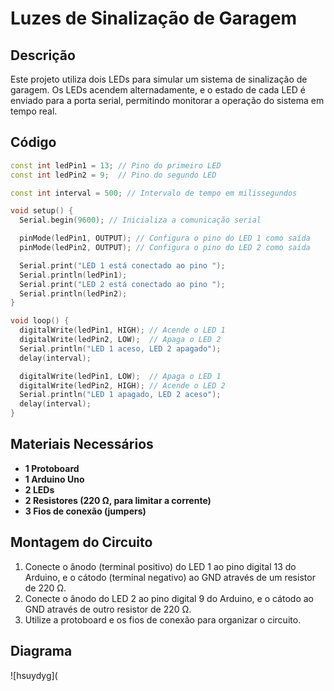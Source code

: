 # Luzes de Sinalização de Garagem

## Descrição
Este projeto utiliza dois LEDs para simular um sistema de sinalização de garagem. Os LEDs acendem alternadamente, e o estado de cada LED é enviado para a porta serial, permitindo monitorar a operação do sistema em tempo real.

## Código
```cpp
const int ledPin1 = 13; // Pino do primeiro LED
const int ledPin2 = 9;  // Pino do segundo LED

const int interval = 500; // Intervalo de tempo em milissegundos

void setup() {
  Serial.begin(9600); // Inicializa a comunicação serial

  pinMode(ledPin1, OUTPUT); // Configura o pino do LED 1 como saída
  pinMode(ledPin2, OUTPUT); // Configura o pino do LED 2 como saída

  Serial.print("LED 1 está conectado ao pino ");
  Serial.println(ledPin1);
  Serial.print("LED 2 está conectado ao pino ");
  Serial.println(ledPin2);
}

void loop() {
  digitalWrite(ledPin1, HIGH); // Acende o LED 1
  digitalWrite(ledPin2, LOW);  // Apaga o LED 2
  Serial.println("LED 1 aceso, LED 2 apagado");
  delay(interval);

  digitalWrite(ledPin1, LOW);  // Apaga o LED 1
  digitalWrite(ledPin2, HIGH); // Acende o LED 2
  Serial.println("LED 1 apagado, LED 2 aceso");
  delay(interval);
}
```

## Materiais Necessários
- **1 Protoboard**
- **1 Arduino Uno**
- **2 LEDs**
- **2 Resistores (220 Ω, para limitar a corrente)**
- **3 Fios de conexão (jumpers)**

## Montagem do Circuito
1. Conecte o ânodo (terminal positivo) do LED 1 ao pino digital 13 do Arduino, e o cátodo (terminal negativo) ao GND através de um resistor de 220 Ω.
2. Conecte o ânodo do LED 2 ao pino digital 9 do Arduino, e o cátodo ao GND através de outro resistor de 220 Ω.
3. Utilize a protoboard e os fios de conexão para organizar o circuito.

## Diagrama
![hsuydyg](
